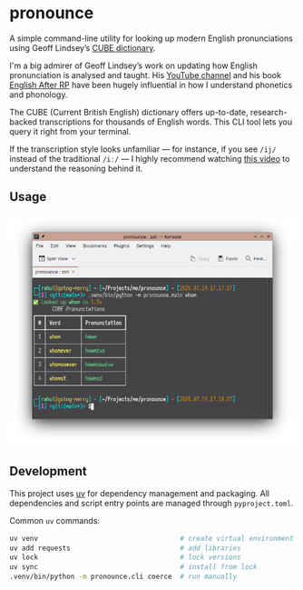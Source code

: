 # pronounce

A simple command-line utility for looking up modern English pronunciations using Geoff
Lindsey’s [CUBE dictionary](http://seas3.elte.hu/cube/index.pl?s=cube&grammar=1&fullw=1).

I'm a big admirer of Geoff Lindsey’s work on updating how English pronunciation is analysed and taught. His [YouTube
channel](https://www.youtube.com/@DrGeoffLindsey) and his
book [English After RP](https://www.englishspeechservices.com/english-after-rp/) have been hugely influential in how I
understand phonetics and phonology.

The CUBE (Current British English) dictionary offers up-to-date, research-backed transcriptions for thousands of English
words. This CLI tool lets you query it right from your terminal.

If the transcription style looks unfamiliar — for instance, if you see `/ij/` instead of the traditional `/iː/` — I
highly recommend watching [this video](https://www.youtube.com/watch?v=gtnlGH055TA) to understand the reasoning behind
it.

## Usage

![screenshot](docs/resources/pronounce.usage.png)

## Development

This project uses [uv](https://github.com/astral-sh/uv) for dependency management and packaging. All dependencies and
script entry points are managed through `pyproject.toml`.

Common `uv` commands:

```bash
uv venv                                   # create virtual environment
uv add requests                           # add libraries
uv lock                                   # lock versions
uv sync                                   # install from lock
.venv/bin/python -m pronounce.cli coerce  # run manually
```
